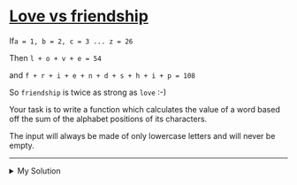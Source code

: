 # [Love vs friendship](https://www.codewars.com/kata/59706036f6e5d1e22d000016/)

If`a = 1, b = 2, c = 3 ... z = 26`

Then `l + o + v + e = 54`

and `f + r + i + e + n + d + s + h + i + p = 108`

So `friendship` is twice as strong as `love` :-)

Your task is to write a function which calculates the value of a word based off the sum of the alphabet positions of its
characters.

The input will always be made of only lowercase letters and will never be empty.

---

<details><summary>My Solution</summary>

```js
function wordsToMarks(string) {
  return string
    .split("")
    .reduce(
      (acc, cur) => (acc += cur.charCodeAt(0) - "a".charCodeAt(0) + 1),
      0,
    );
}
```

</details>
